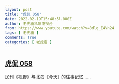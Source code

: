 ```yaml
---
layout: post
title: "虎侃 058"
date: 2022-02-19T15:48:57.000Z
author: 老虎庙私家电视台
from: https://www.youtube.com/watch?v=8dlg_E4Vn24
tags: [ 老虎庙 ]
comments: True
categories: [ 老虎庙 ]
---
```

<!--1645285737000-->
[虎侃 058](https://www.youtube.com/watch?v=8dlg_E4Vn24)
------

<div>
民刊《视野》与北岛《今天》的往事记忆……
</div>

